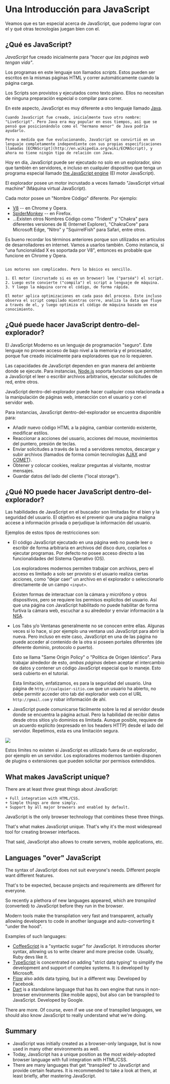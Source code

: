 # Una Introducción para JavaScript

Veamos que es tan especial acerca de JavaScript, que podemo lograr con el y qué otras tecnologías juegan bien con el.

## ¿Qué es JavaScript?

*JavaScript* fue creado inicialmente para *"hacer que las páginas web tengan vida"*.

Los programas en este lenguaje son llamados *scripts*. Estos pueden ser escritos en la mismas páginas HTML y correr automáticamente cuando la página carga.

Los Scripts son provistos y ejecutados como texto plano. Ellos no necesitan de ninguna preparación especial o compilar para correr.

En este aspecto, JavaScript es muy diferente a otro lenguaje llamado [Java](https://en.wikipedia.org/wiki/Java_(programming_language)).

```smart header="¿Por qué es llamado <u>Java</u>Script?"
Cuando JavaScript fue creado, inicialmente tuvo otro nombre: "LiveScript". Pero Java era muy popular en esos tiempos, así que se pensó que posicionándolo como el "hermano menor" de Java podría ayudarlo.

Pero a medida que fue evolucionando, JavaScript se convirtió en un lenguaje completamente independiente con sus propias especificaciones llamadas [ECMAScript](http://en.wikipedia.org/wiki/ECMAScript), y ahora no tiene ningún tipo de relación con Java.
```

Hoy en día, JavaScript puede ser ejecutado no solo en un explorador, sino que también en servidores, e incluso en cualquier dispositivo que tenga un programa especial llamado [the JavaScript engine](https://en.wikipedia.org/wiki/JavaScript_engine) (El motor JavaScript).

El explorador posee un motor incrustado a veces llamado "JavaScript virtual machine" (Máquina virtual JavaScript).

Cada motor posee un "Nombre Código" diferente. Por ejemplo:

- [V8](https://en.wikipedia.org/wiki/V8_(JavaScript_engine)) -- en Chrome y Opera.
- [SpiderMonkey](https://en.wikipedia.org/wiki/SpiderMonkey) -- en Firefox.
- ...Existen otros Nombres Código como "Trident" y "Chakra" para diferentes versiones de IE (Internet Explorer), "ChakraCore" para Microsoft Edge, "Nitro" y "SquirrelFish" para Safari, entre otros.

Es bueno recordar los términos anteriores porque son utilizados en artículos de desarrolladores en internet. Vamos a usarlos también. Como instancia, si "una funcionalidad X es soportada por V8", entonces es probable que funcione en Chrome y Opera.

```smart header="¿Cómo funcionan los motores?"

Los motores son complicados. Pero lo básico es sencillo.

1. El motor (incrustado si es en un browser) lee ("parséa") el script.
2. Luego este convierte ("compila") el script a lenguaje de máquina.
3. Y luego la máquina corre el código, de forma rápida.

El motor aplica optimizaciones en cada paso del proceso. Este incluso observa el script compilado mientras corre, analiza la data que fluye a través de el, y luego optimiza el código de máquina basado en ese conocimiento.
```

## ¿Qué puede hacer JavaScript dentro-del-explorador?

El JavaScript Moderno es un lenguaje de programación "seguro". Este lenguaje no provee acceso de bajo nivel a la memoria y el procesador, porque fue creado inicialmente para exploradores que no lo requieren.

Las capacidades de JavaScript dependen en gran manera del ambiente donde se ejecute. Para instancias, [Node.js](https://wikipedia.org/wiki/Node.js) soporta funciones que permiten a JavaScript el leer o escribir archivos arbitrarios, ejecutar solicitudes de red, entre otros.

JavaScript dentro-del-explorador puede hacer cualquier cosa relacionada a la manipulación de páginas web, interacción con el usuario y con el servidor web.

Para instancias, JavaScript dentro-del-explorador se encuentra disponible para:

- Añadir nuevo código HTML a la página, cambiar contenido existente, modificar estilos.
- Reaccionar a acciones del usuario, acciones del mouse, movimientos del puntero, presión de teclas.
- Enviar solicitudes a través de la red a servidores remotos, descargar y subir archivos (llamados de forma común tecnologías [AJAX](https://en.wikipedia.org/wiki/Ajax_(programming)) and [COMET](https://en.wikipedia.org/wiki/Comet_(programming))).
- Obtener y colocar cookies, realizar preguntas al visitante, mostrar mensajes.
- Guardar datos del lado del cliente ("local storage").

## ¿Qué NO puede hacer JavaScript dentro-del-explorador?

Las habilidades de JavaScript en el buscador son limitadas for el bien y la seguridad del usuario. El objetivo es el prevenir que una página maligna accese a información privada o perjudique la información del usuario.

Ejemplos de estos tipos de restricciones son:

- El código JavaScript ejecutado en una página web no puede leer o escribir de forma arbitraria en archivos del disco duro, copiarlos o ejecutar programas. Por defecto no posee acceso directo a las funcionalidades del Sistema Operativo (OS).

    Los exploradores modernos permiten trabajar con archivos, pero el acceso es limitado a solo ser provisto si el usuario realiza ciertas acciones, como "dejar caer" un archivo en el explorador o seleccionarlo directamente de un campo `<input>`.

    Existen formas de interactuar con la cámara y micrófono y otros dispositivos, pero se requiere los permisos explícitos del usuario. Así que una página con JavaScript habilitado no puede habilitar de forma furtiva la cámara web, escuchar a su alrededor y enviar información a la [NSA](https://en.wikipedia.org/wiki/National_Security_Agency).
- Los Tabs y/o Ventanas generalmente no se conocen entre ellas. Algunas veces si lo hace, si por ejemplo una ventana usó JavaScript para abrir la nueva. Pero incluso en este caso, JavaScript en una de las página no puede acceder al contenido de la otra si poseen portales diferentes (de diferente dominio, protocolo o puerto).

    Esto se llama "Same Origin Policy" o "Política de Origen Idéntico". Para trabajar alrededor de esto, *ambas páginas* deben aceptar el intercambio de datos y contener un código JavaScript especial que lo maneje. Esto será cubierto en el tutorial.

    Esta limitación, enfatizamos, es para la seguridad del usuario.  Una página de `http://cualquier-sitio.com` que un usuario ha abierto, no debe permitir acceder otro tab del explorador web con el URL `http://gmail.com` y robar información de ahí.
- JavaScript puede comunicarse fácilmente sobre la red al servidor desde donde se encuentra la página actual. Pero la habilidad de recibir datos desde otros sitios y/o dominios es limitada. Aunque posible, requiere de un acuerdo explícito (expresado en los headers HTTP) desde el lado del servidor. Repetimos, esta es una limitación segura.

![](limitations.svg)

Estos límites no existen si JavaScript es utilizado fuera de un explorador, por ejemplo en un servidor. Los exploradores modernos también disponen de plugins o extensiones que pueden solicitar por permisos extendidos.

## What makes JavaScript unique?

There are at least *three* great things about JavaScript:

```compare
+ Full integration with HTML/CSS.
+ Simple things are done simply.
+ Support by all major browsers and enabled by default.
```
JavaScript is the only browser technology that combines these three things.

That's what makes JavaScript unique. That's why it's the most widespread tool for creating browser interfaces.

That said, JavaScript also allows to create servers, mobile applications, etc.

## Languages "over" JavaScript

The syntax of JavaScript does not suit everyone's needs. Different people want different features.

That's to be expected, because projects and requirements are different for everyone.

So recently a plethora of new languages appeared, which are *transpiled* (converted) to JavaScript before they run in the browser.

Modern tools make the transpilation very fast and transparent, actually allowing developers to code in another language and auto-converting it "under the hood".

Examples of such languages:

- [CoffeeScript](http://coffeescript.org/) is a "syntactic sugar" for JavaScript. It introduces shorter syntax, allowing us to write clearer and more precise code. Usually, Ruby devs like it.
- [TypeScript](http://www.typescriptlang.org/) is concentrated on adding "strict data typing" to simplify the development and support of complex systems. It is developed by Microsoft.
- [Flow](http://flow.org/) also adds data typing, but in a different way. Developed by Facebook.
- [Dart](https://www.dartlang.org/) is a standalone language that has its own engine that runs in non-browser environments (like mobile apps), but also can be transpiled to JavaScript. Developed by Google.

There are more. Of course, even if we use one of transpiled languages, we should also know JavaScript to really understand what we're doing.

## Summary

- JavaScript was initially created as a browser-only language, but is now used in many other environments as well.
- Today, JavaScript has a unique position as the most widely-adopted browser language with full integration with HTML/CSS.
- There are many languages that get "transpiled" to JavaScript and provide certain features. It is recommended to take a look at them, at least briefly, after mastering JavaScript.
